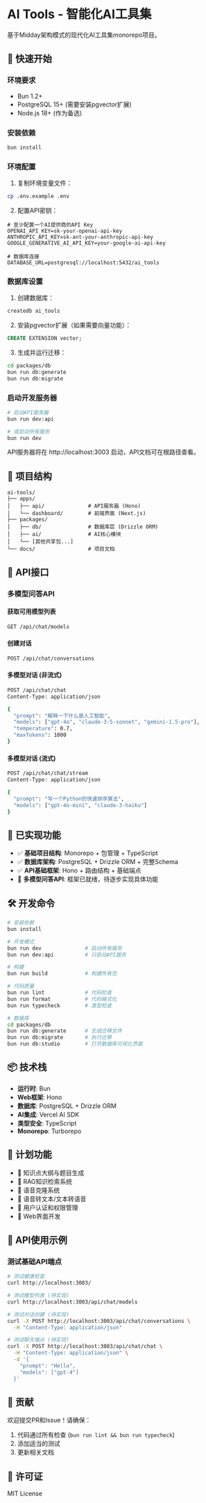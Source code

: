# AI Tools - 智能化AI工具集

基于Midday架构模式的现代化AI工具集monorepo项目。

## 🚀 快速开始

### 环境要求

- Bun 1.2+
- PostgreSQL 15+ (需要安装pgvector扩展)
- Node.js 18+ (作为备选)

### 安装依赖

```bash
bun install
```

### 环境配置

1. 复制环境变量文件：
```bash
cp .env.example .env
```

2. 配置API密钥：
```env
# 至少配置一个AI提供商的API Key
OPENAI_API_KEY=sk-your-openai-api-key
ANTHROPIC_API_KEY=sk-ant-your-anthropic-api-key  
GOOGLE_GENERATIVE_AI_API_KEY=your-google-ai-api-key

# 数据库连接
DATABASE_URL=postgresql://localhost:5432/ai_tools
```

### 数据库设置

1. 创建数据库：
```bash
createdb ai_tools
```

2. 安装pgvector扩展（如果需要向量功能）：
```sql
CREATE EXTENSION vector;
```

3. 生成并运行迁移：
```bash
cd packages/db
bun run db:generate
bun run db:migrate
```

### 启动开发服务器

```bash
# 启动API服务器
bun run dev:api

# 或启动所有服务
bun run dev
```

API服务器将在 http://localhost:3003 启动，API文档可在根路径查看。

## 📁 项目结构

```
ai-tools/
├── apps/
│   ├── api/              # API服务器 (Hono)
│   └── dashboard/        # 前端界面 (Next.js)
├── packages/
│   ├── db/               # 数据库层 (Drizzle ORM)
│   ├── ai/               # AI核心模块
│   └── [其他共享包...]
└── docs/                 # 项目文档
```

## 🔌 API接口

### 多模型问答API

#### 获取可用模型列表
```bash
GET /api/chat/models
```

#### 创建对话
```bash
POST /api/chat/conversations
```

#### 多模型对话 (非流式)
```bash
POST /api/chat/chat
Content-Type: application/json

{
  "prompt": "解释一下什么是人工智能",
  "models": ["gpt-4o", "claude-3-5-sonnet", "gemini-1.5-pro"],
  "temperature": 0.7,
  "maxTokens": 1000
}
```

#### 多模型对话 (流式)
```bash
POST /api/chat/chat/stream
Content-Type: application/json

{
  "prompt": "写一个Python的快速排序算法",
  "models": ["gpt-4o-mini", "claude-3-haiku"]
}
```

## 🎯 已实现功能

- ✅ **基础项目结构**: Monorepo + 包管理 + TypeScript
- ✅ **数据库架构**: PostgreSQL + Drizzle ORM + 完整Schema
- ✅ **API基础框架**: Hono + 路由结构 + 基础端点
- 🔄 **多模型问答API**: 框架已就绪，待逐步实现具体功能

## 🛠️ 开发命令

```bash
# 安装依赖
bun install

# 开发模式
bun run dev              # 启动所有服务
bun run dev:api          # 只启动API服务

# 构建
bun run build            # 构建所有包

# 代码质量
bun run lint             # 代码检查
bun run format           # 代码格式化
bun run typecheck        # 类型检查

# 数据库
cd packages/db
bun run db:generate      # 生成迁移文件
bun run db:migrate       # 执行迁移
bun run db:studio        # 打开数据库可视化界面
```

## 📦 技术栈

- **运行时**: Bun
- **Web框架**: Hono
- **数据库**: PostgreSQL + Drizzle ORM
- **AI集成**: Vercel AI SDK
- **类型安全**: TypeScript
- **Monorepo**: Turborepo

## 🔮 计划功能

- 🔄 知识点大纲与题目生成
- 🔄 RAG知识检索系统
- 🔄 语音克隆系统
- 🔄 语音转文本/文本转语音
- 🔄 用户认证和权限管理
- 🔄 Web界面开发

## 📝 API使用示例

### 测试基础API端点

```bash
# 测试健康检查
curl http://localhost:3003/

# 测试模型列表 (待实现)
curl http://localhost:3003/api/chat/models

# 测试对话创建 (待实现)
curl -X POST http://localhost:3003/api/chat/conversations \
  -H "Content-Type: application/json"

# 测试聊天端点 (待实现)  
curl -X POST http://localhost:3003/api/chat/chat \
  -H "Content-Type: application/json" \
  -d '{
    "prompt": "Hello",
    "models": ["gpt-4"]
  }'
```

## 🤝 贡献

欢迎提交PR和Issue！请确保：

1. 代码通过所有检查 (`bun run lint && bun run typecheck`)
2. 添加适当的测试
3. 更新相关文档

## 📄 许可证

MIT License
